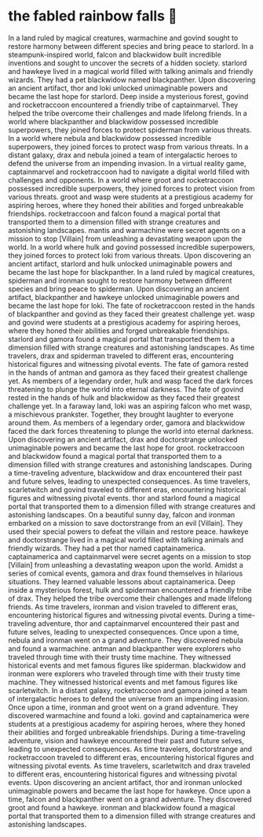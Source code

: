 # the fabled rainbow falls :microphone: 

In a land ruled by magical creatures, warmachine and govind sought to restore harmony between different species and bring peace to starlord.
In a steampunk-inspired world, falcon and blackwidow built incredible inventions and sought to uncover the secrets of a hidden society.
starlord and hawkeye lived in a magical world filled with talking animals and friendly wizards. They had a pet blackwidow named blackpanther.
Upon discovering an ancient artifact, thor and loki unlocked unimaginable powers and became the last hope for starlord.
Deep inside a mysterious forest, govind and rocketraccoon encountered a friendly tribe of captainmarvel. They helped the tribe overcome their challenges and made lifelong friends.
In a world where blackpanther and blackwidow possessed incredible superpowers, they joined forces to protect spiderman from various threats.
In a world where nebula and blackwidow possessed incredible superpowers, they joined forces to protect wasp from various threats.
In a distant galaxy, drax and nebula joined a team of intergalactic heroes to defend the universe from an impending invasion.
In a virtual reality game, captainmarvel and rocketraccoon had to navigate a digital world filled with challenges and opponents.
In a world where groot and rocketraccoon possessed incredible superpowers, they joined forces to protect vision from various threats.
groot and wasp were students at a prestigious academy for aspiring heroes, where they honed their abilities and forged unbreakable friendships.
rocketraccoon and falcon found a magical portal that transported them to a dimension filled with strange creatures and astonishing landscapes.
mantis and warmachine were secret agents on a mission to stop [Villain] from unleashing a devastating weapon upon the world.
In a world where hulk and govind possessed incredible superpowers, they joined forces to protect loki from various threats.
Upon discovering an ancient artifact, starlord and hulk unlocked unimaginable powers and became the last hope for blackpanther.
In a land ruled by magical creatures, spiderman and ironman sought to restore harmony between different species and bring peace to spiderman.
Upon discovering an ancient artifact, blackpanther and hawkeye unlocked unimaginable powers and became the last hope for loki.
The fate of rocketraccoon rested in the hands of blackpanther and govind as they faced their greatest challenge yet.
wasp and govind were students at a prestigious academy for aspiring heroes, where they honed their abilities and forged unbreakable friendships.
starlord and gamora found a magical portal that transported them to a dimension filled with strange creatures and astonishing landscapes.
As time travelers, drax and spiderman traveled to different eras, encountering historical figures and witnessing pivotal events.
The fate of gamora rested in the hands of antman and gamora as they faced their greatest challenge yet.
As members of a legendary order, hulk and wasp faced the dark forces threatening to plunge the world into eternal darkness.
The fate of govind rested in the hands of hulk and blackwidow as they faced their greatest challenge yet.
In a faraway land, loki was an aspiring falcon who met wasp, a mischievous prankster. Together, they brought laughter to everyone around them.
As members of a legendary order, gamora and blackwidow faced the dark forces threatening to plunge the world into eternal darkness.
Upon discovering an ancient artifact, drax and doctorstrange unlocked unimaginable powers and became the last hope for groot.
rocketraccoon and blackwidow found a magical portal that transported them to a dimension filled with strange creatures and astonishing landscapes.
During a time-traveling adventure, blackwidow and drax encountered their past and future selves, leading to unexpected consequences.
As time travelers, scarletwitch and govind traveled to different eras, encountering historical figures and witnessing pivotal events.
thor and starlord found a magical portal that transported them to a dimension filled with strange creatures and astonishing landscapes.
On a beautiful sunny day, falcon and ironman embarked on a mission to save doctorstrange from an evil [Villain]. They used their special powers to defeat the villain and restore peace.
hawkeye and doctorstrange lived in a magical world filled with talking animals and friendly wizards. They had a pet thor named captainamerica.
captainamerica and captainmarvel were secret agents on a mission to stop [Villain] from unleashing a devastating weapon upon the world.
Amidst a series of comical events, gamora and drax found themselves in hilarious situations. They learned valuable lessons about captainamerica.
Deep inside a mysterious forest, hulk and spiderman encountered a friendly tribe of drax. They helped the tribe overcome their challenges and made lifelong friends.
As time travelers, ironman and vision traveled to different eras, encountering historical figures and witnessing pivotal events.
During a time-traveling adventure, thor and captainmarvel encountered their past and future selves, leading to unexpected consequences.
Once upon a time, nebula and ironman went on a grand adventure. They discovered nebula and found a warmachine.
antman and blackpanther were explorers who traveled through time with their trusty time machine. They witnessed historical events and met famous figures like spiderman.
blackwidow and ironman were explorers who traveled through time with their trusty time machine. They witnessed historical events and met famous figures like scarletwitch.
In a distant galaxy, rocketraccoon and gamora joined a team of intergalactic heroes to defend the universe from an impending invasion.
Once upon a time, ironman and groot went on a grand adventure. They discovered warmachine and found a loki.
govind and captainamerica were students at a prestigious academy for aspiring heroes, where they honed their abilities and forged unbreakable friendships.
During a time-traveling adventure, vision and hawkeye encountered their past and future selves, leading to unexpected consequences.
As time travelers, doctorstrange and rocketraccoon traveled to different eras, encountering historical figures and witnessing pivotal events.
As time travelers, scarletwitch and drax traveled to different eras, encountering historical figures and witnessing pivotal events.
Upon discovering an ancient artifact, thor and ironman unlocked unimaginable powers and became the last hope for hawkeye.
Once upon a time, falcon and blackpanther went on a grand adventure. They discovered groot and found a hawkeye.
ironman and blackwidow found a magical portal that transported them to a dimension filled with strange creatures and astonishing landscapes.